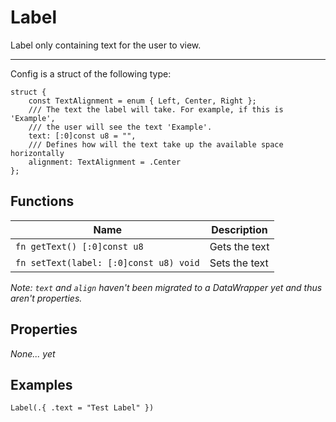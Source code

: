 # Label
Label only containing text for the user to view.

---

Config is a struct of the following type:
```zig
struct {
    const TextAlignment = enum { Left, Center, Right };
    /// The text the label will take. For example, if this is 'Example',
    /// the user will see the text 'Example'.
    text: [:0]const u8 = "",
    /// Defines how will the text take up the available space horizontally
    alignment: TextAlignment = .Center
};
```

## Functions
Name | Description
---- | -----------
`fn getText() [:0]const u8` | Gets the text
`fn setText(label: [:0]const u8) void` | Sets the text

*Note: `text` and `align` haven't been migrated to a DataWrapper yet and thus aren't properties.*

## Properties
*None... yet*

## Examples
```zig
Label(.{ .text = "Test Label" })
```
